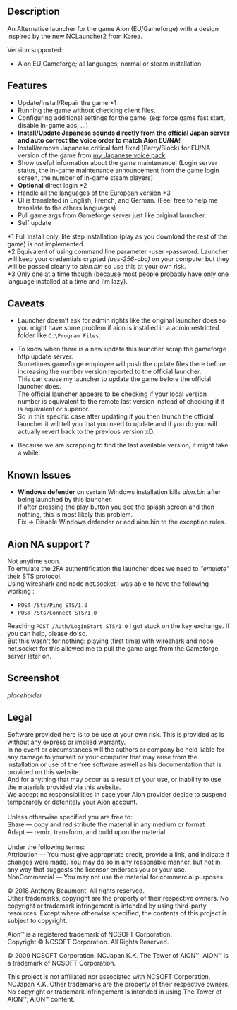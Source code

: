 Description
-----------
An Alternative launcher for the game Aion (EU/Gameforge) with a design inspired by the new NCLauncher2 from Korea.

Version supported:<br/>
  - Aion EU Gameforge; all languages; normal or steam installation

Features
--------

  - Update/Install/Repair the game *1
  - Running the game without checking client files.
  - Configuring additional settings for the game. (eg: force game fast start, disable in-game ads, ...)
  - **Install/Update Japanese sounds directly from the official Japan server and auto correct the voice order to match Aion EU/NA!**
  - Install/remove Japanese critical font fixed (Parry/Block) for EU/NA version of the game from [my Japanese voice pack](https://github.com/xan105/Aion-Japanese-Voice-Pack)
  - Show useful information about the game maintenance! (Login server status, the in-game maintenance announcement from the game login screen, the number of in-game steam players)
  - **Optional** direct login *2
  - Handle all the languages of the European version *3
  - UI is translated in English, French, and German. (Feel free to help me translate to the others languages)
  - Pull game args from Gameforge server just like original launcher.
  - Self update

*1 Full install only, lite step installation (play as you download the rest of the game) is not implemented.<br/>
*2 Equivalent of using command line parameter -user -password. Launcher will keep your credentials crypted *(aes-256-cbc)* on your computer but they will be passed clearly to *aion.bin* so use this at your own risk.<br/>
*3 Only one at a time though (because most people probably have only one language installed at a time and I’m lazy).

Caveats
-------

- Launcher doesn’t ask for admin rights like the original launcher does so you might have some problem if aion is installed in a admin restricted folder like `C:\Program Files`.
  
- To know when there is a new update this launcher scrap the gameforge http update server.<br/>
Sometimes gameforge employee will push the update files there before increasing the number version reported to the official launcher.<br/>
This can cause my launcher to update the game before the official launcher does.<br/>
The official launcher appears to be checking if your local version number is equivalent to the remote last version instead of checking if it is equivalent or superior.<br/>
So in this specific case after updating if you then launch the official launcher it will tell you that you need to update and if you do you will actually revert back to the previous version xD.
    
- Because we are scrapping to find the last available version, it might take a while.
    
Known Issues
------------

- **Windows defender** on certain Windows installation kills *aion.bin* after being launched by this launcher.<br/>
   If after pressing the play button you see the splash screen and then nothing, this is most likely this problem.<br/>
   Fix => Disable Windows defender or add aion.bin to the exception rules.
   
Aion NA support ?
-----------------
Not anytime soon.<br/>
To emulate the 2FA authentification the launcher does we need to *"emulate"* their STS protocol.<br/>
Using wireshark and node net.socket i was able to have the following working :
 - `POST /Sts/Ping STS/1.0`
 - `POST /Sts/Connect STS/1.0`
 
 Reaching `POST /Auth/LoginStart STS/1.0` I got stuck on the key exchange. If you can help, please do so.<br/>
 But this wasn't for nothing: playing (first time) with wireshark and node net.socket for this allowed me to pull the game args from the Gameforge server later on.
   
Screenshot
----------

*placeholder*

Legal
-----
Software provided here is to be use at your own risk. This is provided as is without any express or implied warranty.<br/>
In no event or circumstances will the authors or company be held liable for any damage to yourself or your computer that may arise from the installation or use of the free software aswell as his documentation that is provided on this website.<br/>
And for anything that may occur as a result of your use, or inability to use the materials provided via this website.<br/> We accept no responsibilities in case your Aion provider decide to suspend temporarely or defenitely your Aion account.<br/>
<br/>
Unless otherwise specified you are free to:<br/>
    Share — copy and redistribute the material in any medium or format<br/>
    Adapt — remix, transform, and build upon the material<br/>
<br/>
Under the following terms:<br/>
    Attribution — You must give appropriate credit, provide a link, and indicate if changes were made. You may do so in any reasonable manner, but not in any way that suggests the licensor endorses you or your use.<br/>
    NonCommercial — You may not use the material for commercial purposes.<br/>

© 2018 Anthony Beaumont. All rights reserved. <br/>
Other trademarks, copyright are the property of their respective owners. No copyright or trademark infringement is intended by using third-party resources. Except where otherwise specified, the contents of this project is subject to copyright.<br/>

Aion™ is a registered trademark of NCSOFT Corporation.<br/>
Copyright © NCSOFT Corporation. All Rights Reserved.<br/>

© 2009 NCSOFT Corporation. NCJapan K.K. The Tower of AION™, AION™ is a trademark of NCSOFT Corporation. <br/>

This project is not affiliated nor associated with NCSOFT Corporation, NCJapan K.K. Other trademarks are the property of their respective owners. No copyright or trademark infringement is intended in using The Tower of AION™, AION™ content.<br/>
  
